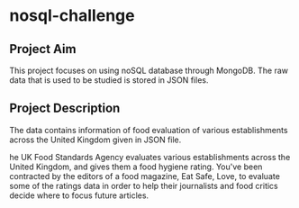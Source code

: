 # nosql-challenge

## Project Aim
This project focuses on using noSQL database through MongoDB. The raw data that is used to be studied is stored in JSON files.

## Project Description
The data contains information of food evaluation of various establishments across the United Kingdom given in JSON file. 

he UK Food Standards Agency evaluates various establishments across the United Kingdom, and gives them a food hygiene rating. You've been contracted by the editors of a food magazine, Eat Safe, Love, to evaluate some of the ratings data in order to help their journalists and food critics decide where to focus future articles.
